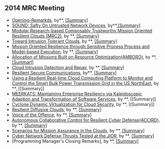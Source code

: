2014 MRC Meeting
---

- [Opening-Remarkds](), by**, [[Summary]]()
- [SOUND: Safty On Untrusted Network Devices](), by**,[[Summary]]()
- [Modular Research-based Composably Trustworthy Mission Oriented Resilient Clouds (MRC2)](), by **, [[Summary]]()
- [Toward Intrusion Tolerant Clouds](), by **, [[Summary]]()
- [Mission Oriented Resilience through Sensitive Process Process and Model-based Execution](), by **, [[Summary]]()
- [Allocation of Missions Built on Resource Optimization(AMBORO)](), by **, [[Summart]]()
- [Cloud Intrusion Detection and Repair](), by **, [[Summary]]()
- [Resilient Secure Communications](), by**, [[Summary]]()
- [Using a Resilient Real-time Cloud Computing Platform to Monitor and Control the Smart Bulk Power Transmission Grid in the US NorthEast](), by **, [[Summary]]
- [MEERKATS: Maintaining Enterprise Resiliency via Kaleidoscopic Adaption and Transformation of Software Services](), by **, [[Summary]]
- [Cyclone Dynamic Virtualization for Cloud Security](), by **, [[Summary]]
- [Resilient Diffusive Clouds](), by **, [[Summary]]()
- [Voice of the Offence](), by **, [[Summary]]()
- [Autonomous Collaborative Control for Resilient Cyber Defense(ACCIRD)](), by **, [[Summary]]()
- [Scenarios for Mission Assurance in the Clouds](), by **, [[Summary]]()
- [Cyber Network Defense Thrusts Tested at the JIOR](), by **, [[Summary]]()
- [Programming Manager's Closing Remarks], by **, [[Summary]]()